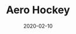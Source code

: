 ---
template: SingleToy
title: Aero Hockey
status: Featured / Published
date: '2020-02-10'
featuredImage: https://brincadeira.co/products/list_aerohockey.png
price: R$200,00
excerpt: >-
  O Aerohockey é um brinquedo recomendado para todas as idades e bastante adorado, tanto por crianças quanto por adultos. Proporcionando momentos de pura diversão e desafio em uma competição saudável, o aerohockey é garantia da alegria para qualquer pessoa que aceita o desafio para sagrar-se o “campeão da mesa”.


  **Como funciona:**  

  O Aerohockey é um jogo para duas pessoas que, em volta de uma mesa, usam rebatedores nas mãos para disputar um disco na tentativa de “fazer um gol” no adversário. O disco flutua sobre a mesa graças a uma ventilação potente que “sopra” por perfurações na superfície da mesma.
categories:
  - category: Outros
meta:
  canonicalLink: ''
  description: Uma descrição sobre a página
  noindex: false
  title: Aero Hockey
---